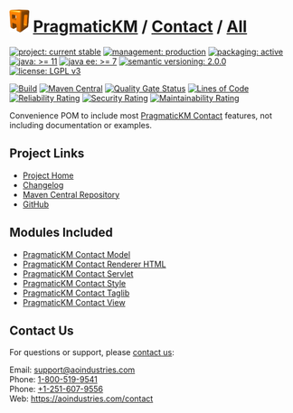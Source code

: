# [<img src="ao-logo.png" alt="AO Logo" width="35" height="40">](https://github.com/aoindustries) [PragmaticKM](https://github.com/aoindustries/pragmatickm) / [Contact](https://github.com/aoindustries/pragmatickm-contact) / [All](https://github.com/aoindustries/pragmatickm-contact-all)

[![project: current stable](https://pragmatickm.com/ao-badges/project-current-stable.svg)](https://aoindustries.com/life-cycle#project-current-stable)
[![management: production](https://pragmatickm.com/ao-badges/management-production.svg)](https://aoindustries.com/life-cycle#management-production)
[![packaging: active](https://pragmatickm.com/ao-badges/packaging-active.svg)](https://aoindustries.com/life-cycle#packaging-active)  
[![java: &gt;= 11](https://pragmatickm.com/ao-badges/java-11.svg)](https://docs.oracle.com/en/java/javase/11/docs/api/)
[![java ee: &gt;= 7](https://pragmatickm.com/ao-badges/javaee-7.svg)](https://docs.oracle.com/javaee/7/api/)
[![semantic versioning: 2.0.0](https://pragmatickm.com/ao-badges/semver-2.0.0.svg)](http://semver.org/spec/v2.0.0.html)
[![license: LGPL v3](https://pragmatickm.com/ao-badges/license-lgpl-3.0.svg)](https://www.gnu.org/licenses/lgpl-3.0)

[![Build](https://github.com/aoindustries/pragmatickm-contact-all/workflows/Build/badge.svg?branch=master)](https://github.com/aoindustries/pragmatickm-contact-all/actions?query=workflow%3ABuild)
[![Maven Central](https://maven-badges.herokuapp.com/maven-central/com.pragmatickm/pragmatickm-contact-all/badge.svg)](https://maven-badges.herokuapp.com/maven-central/com.pragmatickm/pragmatickm-contact-all)
[![Quality Gate Status](https://sonarcloud.io/api/project_badges/measure?branch=master&project=com.pragmatickm%3Apragmatickm-contact-all&metric=alert_status)](https://sonarcloud.io/dashboard?branch=master&id=com.pragmatickm%3Apragmatickm-contact-all)
[![Lines of Code](https://sonarcloud.io/api/project_badges/measure?branch=master&project=com.pragmatickm%3Apragmatickm-contact-all&metric=ncloc)](https://sonarcloud.io/component_measures?branch=master&id=com.pragmatickm%3Apragmatickm-contact-all&metric=ncloc)  
[![Reliability Rating](https://sonarcloud.io/api/project_badges/measure?branch=master&project=com.pragmatickm%3Apragmatickm-contact-all&metric=reliability_rating)](https://sonarcloud.io/component_measures?branch=master&id=com.pragmatickm%3Apragmatickm-contact-all&metric=Reliability)
[![Security Rating](https://sonarcloud.io/api/project_badges/measure?branch=master&project=com.pragmatickm%3Apragmatickm-contact-all&metric=security_rating)](https://sonarcloud.io/component_measures?branch=master&id=com.pragmatickm%3Apragmatickm-contact-all&metric=Security)
[![Maintainability Rating](https://sonarcloud.io/api/project_badges/measure?branch=master&project=com.pragmatickm%3Apragmatickm-contact-all&metric=sqale_rating)](https://sonarcloud.io/component_measures?branch=master&id=com.pragmatickm%3Apragmatickm-contact-all&metric=Maintainability)

Convenience POM to include most [PragmaticKM Contact](https://github.com/aoindustries/pragmatickm-contact) features, not including documentation or examples.

## Project Links
* [Project Home](https://pragmatickm.com/contact/all/)
* [Changelog](https://pragmatickm.com/contact/all/changelog)
* [Maven Central Repository](https://search.maven.org/artifact/com.pragmatickm/pragmatickm-contact-all)
* [GitHub](https://github.com/aoindustries/pragmatickm-contact-all)

## Modules Included
* [PragmaticKM Contact Model](https://github.com/aoindustries/pragmatickm-contact-model)
* [PragmaticKM Contact Renderer HTML](https://github.com/aoindustries/pragmatickm-contact-renderer-html)
* [PragmaticKM Contact Servlet](https://github.com/aoindustries/pragmatickm-contact-servlet)
* [PragmaticKM Contact Style](https://github.com/aoindustries/pragmatickm-contact-style)
* [PragmaticKM Contact Taglib](https://github.com/aoindustries/pragmatickm-contact-taglib)
* [PragmaticKM Contact View](https://github.com/aoindustries/pragmatickm-contact-view)

## Contact Us
For questions or support, please [contact us](https://aoindustries.com/contact):

Email: [support@aoindustries.com](mailto:support@aoindustries.com)  
Phone: [1-800-519-9541](tel:1-800-519-9541)  
Phone: [+1-251-607-9556](tel:+1-251-607-9556)  
Web: https://aoindustries.com/contact

